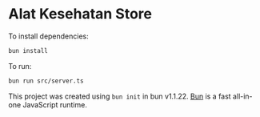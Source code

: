 # Alat Kesehatan Store

To install dependencies:

```bash
bun install
```

To run:

```bash
bun run src/server.ts
```

This project was created using `bun init` in bun v1.1.22. [Bun](https://bun.sh) is a fast all-in-one JavaScript runtime.
